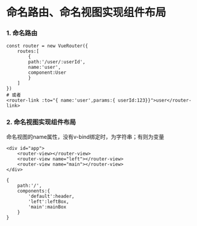 # 命名路由、命名视图实现组件布局

### 1. 命名路由

```vue
const router = new VueRouter({
	routes:[
		{
		path:'/user/:userId',
		name:'user',
		component:User
		}
	]
})
# 或者
<router-link :to="{ name:'user',params:{ userId:123}}">user</router-link>
```

### 2. 命名视图实现组件布局

命名视图的name属性，没有v-bind绑定时，为字符串；有则为变量

```
<div id="app">
	<router-view></router-view>
	<router-view name="left"></router-view>
	<router-view name="main"></router-view>
</div>

{
	path:'/',
	components:{
		'default':header,
		'left':leftBox,
		'main':mainBox
	}
}

```

